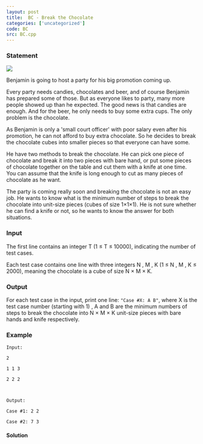 ```yaml
---
layout: post
title:  BC - Break the Chocolate
categories: ['uncategorized']
code: BC
src: BC.cpp
---
```


### **Statement**

![](/content/crazyb0y:BC.jpg)

Benjamin is going to host a party for his big promotion coming up.

Every party needs candies, chocolates and beer, and of course Benjamin has
prepared some of those. But as everyone likes to party, many more people
showed up than he expected. The good news is that candies are enough. And for
the beer, he only needs to buy some extra cups. The only problem is the
chocolate.

As Benjamin is only a 'small court officer' with poor salary even after his
promotion, he can not afford to buy extra chocolate. So he decides to break
the chocolate cubes into smaller pieces so that everyone can have some.

He have two methods to break the chocolate. He can pick one piece of chocolate
and break it into two pieces with bare hand, or put some pieces of chocolate
together on the table and cut them with a knife at one time. You can assume
that the knife is long enough to cut as many pieces of chocolate as he want.

The party is coming really soon and breaking the chocolate is not an easy job.
He wants to know what is the minimum number of steps to break the chocolate
into unit-size pieces (cubes of size 1×1×1). He is not sure whether he can
find a knife or not, so he wants to know the answer for both situations.

### Input

The first line contains an integer T (1 ≤ T ≤ 10000), indicating the
number of test cases.

Each test case contains one line with three integers N , M , K (1
≤ N , M , K ≤ 2000), meaning the chocolate is a cube of size N
× M × K.

### Output

For each test case in the input, print one line: `"Case #X: A B"`, where X
is the test case number (starting with 1) , A and B are the minimum
numbers of steps to break the chocolate into N × M × K unit-size
pieces with bare hands and knife respectively.

### Example

    
    
    Input:
    2
    1 1 3
    2 2 2
    
    Output:
    Case #1: 2 2
    Case #2: 7 3
    



#### **Solution**



